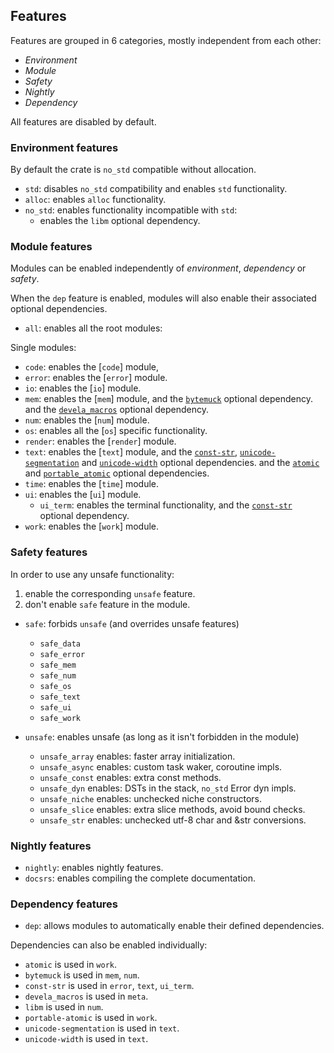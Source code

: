 ## Features

Features are grouped in 6 categories, mostly independent from each other:
- *Environment*
- *Module*
- *Safety*
- *Nightly*
- *Dependency*

All features are disabled by default.


### Environment features

By default the crate is `no_std` compatible without allocation.

- `std`: disables `no_std` compatibility and enables `std` functionality.
- `alloc`: enables `alloc` functionality.
- `no_std`: enables functionality incompatible with `std`:
  - enables the `libm` optional dependency.


### Module features

Modules can be enabled independently of *environment*, *dependency* or *safety*.

When the `dep` feature is enabled, modules will also enable their associated
optional dependencies.

- `all`: enables all the root modules:

Single modules:
- `code`: enables the [`code`] module,
- `error`: enables the [`error`] module.
- `io`: enables the [`io`] module.
- `mem`: enables the [`mem`] module,
  and the [`bytemuck`] optional dependency.
  and the [`devela_macros`] optional dependency.
- `num`: enables the [`num`] module.
- `os`: enables all the [`os`] specific functionality.
- `render`: enables the [`render`] module.
- `text`: enables the [`text`] module,
  and the [`const-str`], [`unicode-segmentation`] and [`unicode-width`] optional dependencies.
  and the [`atomic`] and [`portable_atomic`] optional dependencies.
- `time`: enables the [`time`] module.
- `ui`: enables the [`ui`] module.
  - `ui_term`: enables the terminal functionality,
    and the [`const-str`] optional dependency.
- `work`: enables the [`work`] module.


### Safety features

In order to use any unsafe functionality:
1. enable the corresponding `unsafe` feature.
2. don't enable `safe` feature in the module.

- `safe`: forbids `unsafe` (and overrides unsafe features)
  - `safe_data`
  - `safe_error`
  - `safe_mem`
  - `safe_num`
  - `safe_os`
  - `safe_text`
  - `safe_ui`
  - `safe_work`

- `unsafe`: enables unsafe (as long as it isn't forbidden in the module)
	- `unsafe_array` enables: faster array initialization.
	- `unsafe_async` enables: custom task waker, coroutine impls.
	- `unsafe_const` enables: extra const methods.
	- `unsafe_dyn` enables: DSTs in the stack, `no_std` Error dyn impls.
	- `unsafe_niche` enables: unchecked niche constructors.
	- `unsafe_slice` enables: extra slice methods, avoid bound checks.
	- `unsafe_str` enables: unchecked utf-8 char and &str conversions.


### Nightly features

- `nightly`: enables nightly features.
- `docsrs`: enables compiling the complete documentation.


### Dependency features

- `dep`: allows modules to automatically enable their defined dependencies.

Dependencies can also be enabled individually:
- `atomic` is used in `work`.
- `bytemuck` is used in `mem`, `num`.
- `const-str` is used in `error`, `text`, `ui_term`.
- `devela_macros` is used in `meta`.
- `libm` is used in `num`.
- `portable-atomic` is used in `work`.
- `unicode-segmentation` is used in `text`.
- `unicode-width` is used in `text`.

[`IntBuf`]: text::IntBuf
[`IntBufable`]: text::IntBufAble
[`slice_into_array`]: data::convert::collection::slice_into_array
[`MaybeUninit`]: core::mem::MaybeUninit
[`transmute`]: core::mem::transmute
[`mem_as_bytes`]: mem::mem_as_bytes
[`mem_as_bytes_mut`]: mem::mem_as_bytes_mut
[`mem_as_bytes_sized`]: mem::mem_as_bytes_sized

[`atomic`]: dep::atomic
[`bytemuck`]: dep::bytemuck
[`devela_macros`]: dep::devela_macros
[`const-str`]: dep::const_str
[`portable_atomic`]: dep::portable_atomic
[`unicode-segmentation`]: dep::unicode_segmentation
[`unicode-width`]: dep::unicode_width
